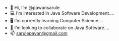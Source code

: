 - 👋 Hi, I’m @pawansarule
- 💻 I’m interested in Java Software Development....
- 🖥 I’m currently learning Computer Science....
- 👀 I’m looking to collaborate on Java Software....
- 📫 sarulepavan@gmail.com

<!---
pawansarule/pawansarule is a ✨ special ✨ repository because its `README.md` (this file) appears on your GitHub profile.
You can click the Preview link to take a look at your changes.
--->
